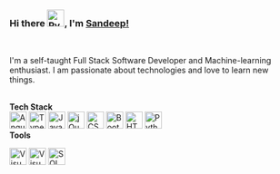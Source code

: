 ### Hi there <img src="https://github.com/TheDudeThatCode/TheDudeThatCode/blob/master/Assets/Hi.gif" alt="Python" width="30px" height="30px">, I'm [Sandeep!](https://github.com/sandyaveas) 

<br />

I'm a self-taught Full Stack Software Developer and Machine-learning enthusiast. I am passionate about technologies and love to learn new things.

<br />
<b>Tech Stack</b>

<br />
<a href="https://angular.io/" title="Angular" rel="nofollow"><img src="https://github.com/get-icon/geticon/raw/master/icons/angular-icon.svg" alt="Angular" width="30px" height="30px" style="max-width:100%;"></a>
<a href="https://www.typescriptlang.org/" title="Typescript" rel="nofollow">  <img src="https://github.com/get-icon/geticon/raw/master/icons/typescript-icon.svg" alt="Typescript" width="30px" height="30px" style="max-width:100%;"></a>
<a href="https://developer.mozilla.org/en-US/docs/Web/JavaScript" title="JavaScript" rel="nofollow"><img src="https://github.com/get-icon/geticon/raw/master/icons/javascript.svg" alt="JavaScript" width="30px" height="30px" style="max-width:100%;"></a>
<a href="https://jquery.com/" title="jQuery" rel="nofollow"><img src="https://github.com/get-icon/geticon/raw/master/icons/jquery-icon.svg" alt="jQuery" width="30px" height="30px" style="max-width:100%;"></a>
<a href="https://www.w3.org/TR/CSS/" title="CSS3" rel="nofollow"><img src="https://github.com/get-icon/geticon/raw/master/icons/css-3.svg" alt="CSS3" width="30px" height="30px" style="max-width:100%;"></a>
<a href="https://getbootstrap.com/" title="Bootstrap" rel="nofollow"><img src="https://github.com/get-icon/geticon/raw/master/icons/bootstrap.svg" alt="Bootstrap" width="30px" height="30px" style="max-width:100%;"></a>
<a href="https://www.w3.org/TR/html5/" title="HTML5" rel="nofollow"><img src="https://github.com/get-icon/geticon/raw/master/icons/html-5.svg" alt="HTML5" width="30px" height="30px" style="max-width:100%;"></a>
<a href="https://www.python.org/" title="Python" rel="nofollow"><img src="https://github.com/get-icon/geticon/raw/master/icons/python.svg" alt="Python" width="30px" height="30px" style="max-width:100%;"></a>


<br/>
<b>Tools</b>
<br/>

<a href="https://visualstudio.microsoft.com/vs" title="Visual Studio" rel="nofollow"><img src="https://img.icons8.com/color/2x/visual-studio-2019.png" alt="Visual Studio" width="30px" height="30px" style="max-width:100%;"></a>
<a href="https://code.visualstudio.com/" title="Visual Studio Code" rel="nofollow"><img src="https://img.icons8.com/fluent/2x/visual-studio-code-2019.png" alt="Visual Studio Code" width="30px" height="30px" style="max-width:100%;"></a>
<a href="https://www.microsoft.com/en-in/sql-server/sql-server-2019" title="SQL Server" rel="nofollow"><img src="https://img.icons8.com/color/2x/microsoft-sql-server.png" alt="SQL Server" width="30px" height="30px" style="max-width:100%;"></a>

